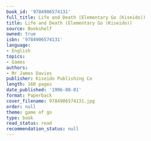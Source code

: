 ```yaml
---
book_id: '9784906574131'
full_title: Life and Death (Elementary Go (Kiseido))
title: Life and Death (Elementary Go (Kiseido))
source: Bookshelf
owned: true
isbn: '9784906574131'
language:
- English
topics:
- Games
authors:
- Mr James Davies
publisher: Kiseido Publishing Co
length: 160 pages
date_published: '1996-08-01'
format: Paperback
cover_filename: 9784906574131.jpg
order: null
theme: game of go
type: book
read_status: read
recommendation_status: null
---
```


